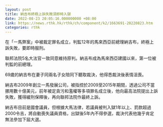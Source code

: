 ```yaml
---
layout: post
title: 納吉布終極上訴失敗須即時入獄
date: 2022-08-23 20:05:16.000000000 +08:00
link: https://news.rthk.hk/rthk/ch/component/k2/1663691-20220823.htm
categories: rthk
---
```


在「一馬弊案」中被裁定罪名成立，判監12年的馬來西亞前總理納吉布，終極上訴失敗，要即時服刑。

聯邦法院5名大法官一致同意維持原判。納吉布成為馬來西亞建國以來，第一位被判監的前總理。

69歲的納吉布在妻子同兩名子女陪同下聽取裁決，他得悉裁決後表情沮喪。

納吉布2009年創立一馬發展公司，被指控於2009至2015年期間，透過公司不當挪用數十億美元，前年被定貪污和濫權等多項罪名成立後，他向最高法院提出上訴失敗，獲得緩刑保釋後，再向聯邦法院作最終上訴。

納吉布目前是國會議員，但根據大馬法律，若議員被判入獄1年以上、罰款超過2000令吉，將自動喪失議員資格，出獄後5年內不得參選，裁決代表他幾乎肯定無法參加下屆大選。
